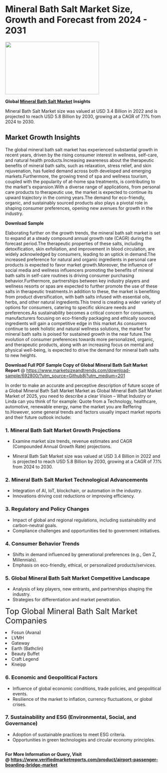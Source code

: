 <H1>Mineral Bath Salt Market Size, Growth and Forecast from 2024 - 2031</H1><img class="aligncenter size-medium wp-image-584254" src="https://thirdeyenews.in/wp-content/uploads/2024/09/Global-Market-Research-300x168.jpeg" alt="" width="300" height="168" /><p><strong>Global&nbsp;<a href="https://www.marketsizeandtrends.com/download-sample/692800/?utm_source=Github8j?utm_medium=201">Mineral Bath Salt Market</a> Insights</strong></p><p>Mineral Bath Salt Market size was valued at USD 3.4 Billion in 2022 and is projected to reach USD 5.8 Billion by 2030, growing at a CAGR of 7.1% from 2024 to 2030.</p><p><h2>Market Growth Insights</h2> <p>The global mineral bath salt market has experienced substantial growth in recent years, driven by the rising consumer interest in wellness, self-care, and natural health products.Increasing awareness about the therapeutic benefits of mineral bath salts, such as relaxation, stress relief, and skin rejuvenation, has fueled demand across both developed and emerging markets.Furthermore, the growing trend of spa and wellness tourism, coupled with the popularity of at-home spa treatments, is contributing to the market's expansion.With a diverse range of applications, from personal care products to therapeutic use, the market is expected to continue its upward trajectory in the coming years.The demand for eco-friendly, organic, and sustainably sourced products also plays a pivotal role in shaping consumer preferences, opening new avenues for growth in the industry.</p> <p><strong>Download Sample</strong></p> <p>Elaborating further on the growth trends, the mineral bath salt market is set to expand at a steady compound annual growth rate (CAGR) during the forecast period.The therapeutic properties of these salts, including detoxification, skin exfoliation, and improvement in blood circulation, are widely acknowledged by consumers, leading to an uptick in demand.The increased preference for natural and organic ingredients in personal care products is expected to favor market growth.Moreover, the influence of social media and wellness influencers promoting the benefits of mineral bath salts in self-care routines is driving consumer purchasing behavior.Furthermore, partnerships between key industry players and wellness resorts or spas are expected to further promote the use of these salts in therapeutic treatments.In addition to these, the market is benefiting from product diversification, with bath salts infused with essential oils, herbs, and other natural ingredients.This trend is creating a wider variety of options for consumers, catering to specific skincare needs and preferences.As sustainability becomes a critical concern for consumers, manufacturers focusing on eco-friendly packaging and ethically sourced ingredients will gain a competitive edge in this market.As consumers continue to seek holistic and natural wellness solutions, the market for mineral bath salts is poised for sustained growth in the near future.The evolution of consumer preferences towards more personalized, organic, and therapeutic products, along with an increasing focus on mental and physical well-being, is expected to drive the demand for mineral bath salts to new heights.</p> <p><span class=""><strong>Download Full PDF Sample Copy of Global Mineral Bath Salt Market Report</strong> @ <a href="https://www.marketsizeandtrends.com/download-sample/692800/?utm_source=Github8j?utm_medium=201" target="_blank">https://www.marketsizeandtrends.com/download-sample/692800/?utm_source=Github8j?utm_medium=201</a></span></p><p>In order to make an accurate and perceptive description of future scope of a Global&nbsp;Mineral Bath Salt Market Market as Global&nbsp;Mineral Bath Salt Market Market of 2025, you need to describe a clear Vision &ndash; What Industry or Linda can you think of for example: Quote from a Technology, healthcare, automotive, renewable energy, name the market you are Reffering to.However, some general trends and factors usually impact market reports and their future outlook include:</p><h3>1.&nbsp;<strong>Mineral Bath Salt Market Growth Projections</strong></h3><ul><li>Examine market size trends, revenue estimates and CAGR (Compounded Annual Growth Rate) projections.</li><li><p>Mineral Bath Salt Market size was valued at USD 3.4 Billion in 2022 and is projected to reach USD 5.8 Billion by 2030, growing at a CAGR of 7.1% from 2024 to 2030.</p></li></ul><h3>2.&nbsp;<strong>Mineral Bath Salt Market Technological Advancements</strong></h3><ul><li>Integration of AI, IoT, blockchain, or automation in the industry.</li><li>Innovations driving cost reductions or improving efficiency.</li></ul><h3>3.&nbsp;<strong>Regulatory and Policy Changes</strong></h3><ul><li>Impact of global and regional regulations, including sustainability and carbon-neutral goals.</li><li>Compliance challenges and opportunities tied to government initiatives.</li></ul><h3>4.&nbsp;<strong>Consumer Behavior Trends</strong></h3><ul><li>Shifts in demand influenced by generational preferences (e.g., Gen Z, Millennials).</li><li>Emphasis on eco-friendly, ethical, or personalized products/services.</li></ul><h3>5.&nbsp;<strong>Global Mineral Bath Salt Market Competitive Landscape</strong></h3><ul><li>Analysis of key players, new entrants, and partnerships shaping the industry.</li><li>Strategies for differentiation and market penetration.</li></ul><p data-pm-slice="1 1 []"><span style="color: inherit; font-family: inherit; font-size: 25px;">Top Global Mineral Bath Salt Market Companies</span></p><div class="" data-test-id=""><p><li>Fosun (Avana)</li><li> LVMH</li><li> Gateway</li><li> Earth (Bathclin)</li><li> Beauty Buffet</li><li> Craft Legend</li><li> Kneipp</li></p></div><h3>6.&nbsp;<strong>Economic and Geopolitical Factors</strong></h3><ul><li>Influence of global economic conditions, trade policies, and geopolitical events.</li><li>Resilience of the market to inflation, currency fluctuations, or global crises.</li></ul><h3>7.&nbsp;<strong>Sustainability and ESG (Environmental, Social, and Governance)</strong></h3><ul><li>Adoption of sustainable practices to meet ESG criteria.</li><li>Opportunities in green technologies and circular economy principles.</li></ul><h2><strong style="font-size: 14px;">For More Information or Query, Visit @&nbsp;</strong><a style="background-color: #ffffff; font-size: 14px;" href="https://www.marketsizeandtrends.com/report/mineral-bath-salt-market/" target="_blank">https://www.verifiedmarketreports.com/product/airport-passenger-boarding-bridge-market</a></h2>